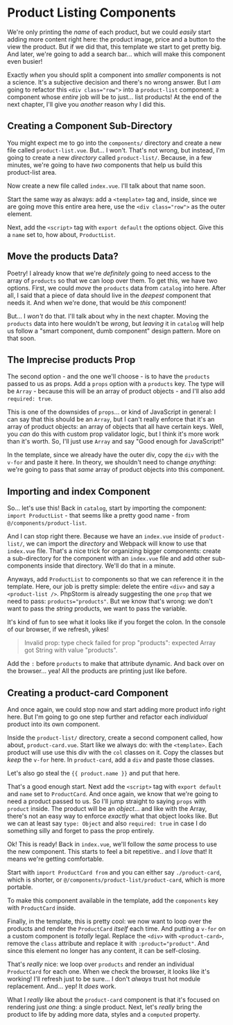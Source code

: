 # Product Listing Components

We're only printing the *name* of each product, but we could *easily* start
adding more content right here: the product image, price and a button to the view
the product. But if we did that, this template we start to get pretty big. And
later, we're going to add a search bar... which will make this component even
busier!

Exactly *when* you should split a component into *smaller* components is not a
science. It's a subjective decision and there's no wrong answer. But I *am*
going to refactor this `<div class="row">` into a `product-list` component: a
component whose *entire* job will be to just... list products! At the end of
the next chapter, I'll give you *another* reason why I did this.

## Creating a Component Sub-Directory

You might expect me to go into the `components/` directory and create a new file
called  `product-list.vue`. But... I won't. That's not wrong, but instead, I'm
going to create a new *directory* called `product-list/`. Because, in a few minutes,
we're going to have *two* components that help us build this product-list area.

Now create a new file called `index.vue`. I'll talk about that name soon.

Start the same way as always: add a `<template>` tag and, inside, since we are
going move this entire area here, use the `<div class="row">` as the outer element.

Next, add the `<script>` tag with `export default` the options object. Give this
a `name` set to, how about, `ProductList`.

## Move the products Data?

Poetry! I already know that we're *definitely* going to need access to the array
of `products` so that we can loop over them. To get this, we have two options.
First, we could *move* the `products` data from `catalog` into here. After all,
I said that a piece of data should live in the *deepest* component that needs it.
And when we're done, that would be *this* component!

But... I *won't* do that. I'll talk about why in the next chapter. Moving the
`products` data into here wouldn't be *wrong*, but *leaving* it in `catalog` will
help us follow a "smart component, dumb component" design pattern. More on that
soon.

## The Imprecise products Prop

The second option - and the one we'll choose - is to have the `products` passed
to us as props. Add a `props` option with a `products` key. The type will be
`Array` - because this will be an array of product objects - and I'll also add
`required: true`.

This is one of the downsides of `props`... or kind of JavaScript in general: I can
say that this should be an `Array`, but I can't really enforce that it's an array
of product objects: an array of objects that all have certain keys. Well, you
*can* do this with custom prop validator logic, but I think it's more work than
it's worth. So, I'll just use `Array` and say "Good enough for JavaScript!"

In the template, since we already have the outer div, copy the `div` with the
`v-for` and paste it here. In theory, we shouldn't need to change *anything*:
we're going to pass that *same* array of product objects into this component.

## Importing and index Component

So... let's use this! Back in `catalog`, start by importing the component:
`import ProductList` - that seems like a pretty good name - from
`@/components/product-list`.

And I can stop right there. Because we have an `index.vue` inside of
`product-list/`, we can import the *directory* and Webpack will know to use
that `index.vue` file. That's a nice trick for organizing bigger components:
create a sub-directory for the component with an `index.vue` file and add
other sub-components inside that directory. We'll do that in a minute.

Anyways, add `ProductList` to components so that we can reference it in the template.
Here, our job is pretty simple: delete the entire `<div>` and say a
`<product-list />`. PhpStorm is already suggesting the one `prop` that we need
to pass: `products="products"`. But we know that's wrong: we don't want to pass
the *string* products, we want to pass the variable.

It's kind of fun to see what it looks like if you forget the colon. In the console
of our browser, if we refresh, yikes!

> Invalid prop: type check failed for prop "products": expected Array got String
> with value "products".

Add the `:` before `products` to make that attribute dynamic. And back over on the
browser... yea! All the products are printing just like before.

## Creating a product-card Component

And once again, we could stop now and start adding more product info right here.
But I'm going to go one step further and refactor each *individual* product into
its own component.

Inside the `product-list/` directory, create a second component called, how about,
`product-card.vue`. Start like we always do: with the `<template>`. Each product
will use use this div with the `col` classes on it. Copy the classes but *keep*
the `v-for` here. In `product-card`, add a `div` and paste those classes.

Let's also go steal the `{{ product.name }}` and put that here.

That's a good enough start. Next add the `<script>` tag with `export default`
and `name` set to `ProductCard`. And once again, we know that we're going to need
a product passed to us. So I'll jump straight to saying `props` with `product` inside.
The product will be an *object*... and like with the Array, there's not an easy
way to enforce *exactly* what that object looks like. But we can at least say
`type: Object` and also `required: true` in case I do something silly and forget
to pass the prop entirely.

Ok! This is ready! Back in `index.vue`, we'll follow the *same* process to use
the new component. This starts to feel a bit repetitive.. and I *love* that! It
means we're getting comfortable.

Start with `import ProductCard from` and you can either say `./product-card`,
which is shorter, or `@/components/product-list/product-card`, which is more
portable.

To make this component available in the template, add the `components` key with
`ProductCard` inside.

Finally, in the template, this is pretty cool: we now want to loop over the products
and render the `ProductCard` *itself* each time. And putting a `v-for` on a custom
component is *totally* legal. Replace the `<div>` with `<product-card>`, remove
the `class` attribute and replace it with `:product="product"`. And since this
element no longer has any content, it can be self-closing.

That's *really* nice: we loop over `products` and render an individual `ProductCard`
for each one. When we check the browser, it looks like it's working! I'll refresh
just to be sure... I don't *always* trust hot module replacement. And... yep!
It *does* work.

What I *really* like about the `product-card` component is that it's focused
on rendering just *one* thing: a single product. Next, let's *really* bring the
product to life by adding more data, styles and a `computed` property.
